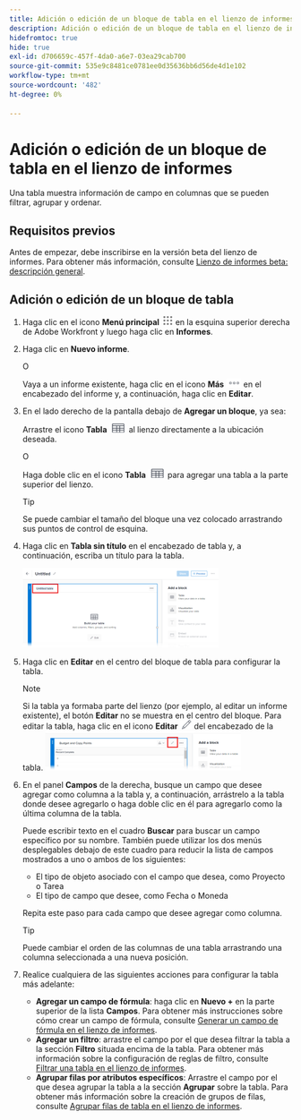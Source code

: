 ```yaml
---
title: Adición o edición de un bloque de tabla en el lienzo de informes
description: Adición o edición de un bloque de tabla en el lienzo de informes
hidefromtoc: true
hide: true
exl-id: d706659c-457f-4da0-a6e7-03ea29cab700
source-git-commit: 535e9c8481ce0781ee0d35636bb6d56de4d1e102
workflow-type: tm+mt
source-wordcount: '482'
ht-degree: 0%

---
```


# Adición o edición de un bloque de tabla en el lienzo de informes

Una tabla muestra información de campo en columnas que se pueden filtrar, agrupar y ordenar.

## Requisitos previos

Antes de empezar, debe inscribirse en la versión beta del lienzo de informes. Para obtener más información, consulte [Lienzo de informes beta: descripción general](/help/quicksilver/product-announcements/betas/canvas-dashboards-beta/reporting-canvas-beta-overview.md).

## Adición o edición de un bloque de tabla

1. Haga clic en el icono **Menú principal** ![](assets/main-menu-icon.png) en la esquina superior derecha de Adobe Workfront y luego haga clic en **Informes**.
1. Haga clic en **Nuevo informe**.

   O

   Vaya a un informe existente, haga clic en el icono **Más** ![](assets/more-icon-27x15.png) en el encabezado del informe y, a continuación, haga clic en **Editar**.

1. En el lado derecho de la pantalla debajo de **Agregar un bloque**, ya sea:

   Arrastre el icono **Tabla** ![](assets/table-icon.png) al lienzo directamente a la ubicación deseada.

   O

   Haga doble clic en el icono **Tabla** ![](assets/table-icon.png) para agregar una tabla a la parte superior del lienzo.

   >[!TIP]
   >
   >Se puede cambiar el tamaño del bloque una vez colocado arrastrando sus puntos de control de esquina.

1. Haga clic en **Tabla sin título** en el encabezado de tabla y, a continuación, escriba un título para la tabla.

   ![](assets/table-name-350x142.png)

1. Haga clic en **Editar** en el centro del bloque de tabla para configurar la tabla.

   >[!NOTE]
   >
   >Si la tabla ya formaba parte del lienzo (por ejemplo, al editar un informe existente), el botón **Editar** no se muestra en el centro del bloque. Para editar la tabla, haga clic en el icono **Editar** ![](assets/edit-icon.png) del encabezado de la tabla.
   >![](assets/edit-icon-table-header-350x71.png)

1. En el panel **Campos** de la derecha, busque un campo que desee agregar como columna a la tabla y, a continuación, arrástrelo a la tabla donde desee agregarlo o haga doble clic en él para agregarlo como la última columna de la tabla.

   Puede escribir texto en el cuadro **Buscar** para buscar un campo específico por su nombre. También puede utilizar los dos menús desplegables debajo de este cuadro para reducir la lista de campos mostrados a uno o ambos de los siguientes:

   * El tipo de objeto asociado con el campo que desea, como Proyecto o Tarea
   * El tipo de campo que desee, como Fecha o Moneda

   Repita este paso para cada campo que desee agregar como columna.

   >[!TIP]
   >
   >Puede cambiar el orden de las columnas de una tabla arrastrando una columna seleccionada a una nueva posición.

1. Realice cualquiera de las siguientes acciones para configurar la tabla más adelante:

   * **Agregar un campo de fórmula**: haga clic en **Nuevo +** en la parte superior de la lista **Campos**. Para obtener más instrucciones sobre cómo crear un campo de fórmula, consulte [Generar un campo de fórmula en el lienzo de informes](../../../reports-and-dashboards/reporting-canvas/table-blocks/create-formula-field.md).
   * **Agregar un filtro**: arrastre el campo por el que desea filtrar la tabla a la sección **Filtro** situada encima de la tabla. Para obtener más información sobre la configuración de reglas de filtro, consulte [Filtrar una tabla en el lienzo de informes](../../../reports-and-dashboards/reporting-canvas/table-blocks/configure-filter-rules-for-table.md).
   * **Agrupar filas por atributos específicos**: Arrastre el campo por el que desea agrupar la tabla a la sección **Agrupar** sobre la tabla. Para obtener más información sobre la creación de grupos de filas, consulte [Agrupar filas de tabla en el lienzo de informes](../../../reports-and-dashboards/reporting-canvas/table-blocks/group-rows-in-table.md).
